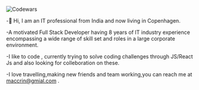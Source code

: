   ![Codewars](https://www.codewars.com/users/maccrin/badges/micro)
  
   -👋 Hi, I am  an IT professional from India and now  living in Copenhagen.

  -A motivated Full Stack Developer  having  8 years of IT industry experience encompassing a wide range of skill set and roles in a large corporate environment.
 
  -I like to code , currently trying to solve coding challenges through JS/React Js and also  looking for colleboration on these.
 
  -I love travelling,making new friends and team working,you can reach me at maccrin@gmial.com .
